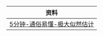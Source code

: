 | 资料                                                             |
| -------------------------------------------------------------- |
| [5分钟-通俗易懂-极大似然估计](https://www.bilibili.com/video/BV17K411z7fJ) |
